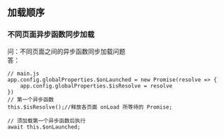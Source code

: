 ## 加载顺序
### 不同页面异步函数同步加载
问：不同页面之间的异步函数同步加载问题<br/>
答：<br/>
```
// main.js
app.config.globalProperties.$onLaunched = new Promise(resolve => {
    app.config.globalProperties.$isResolve = resolve
})
// 第一个异步函数
this.$isResolve();//释放各页面 onLoad 所等待的 Promise;

// 须加载第一个异步函数后执行
await this.$onLaunched;
```
